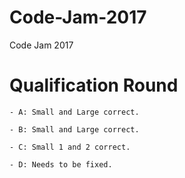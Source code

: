 # Code-Jam-2017
Code Jam 2017

# Qualification Round

	- A: Small and Large correct.

	- B: Small and Large correct.

	- C: Small 1 and 2 correct.

	- D: Needs to be fixed.